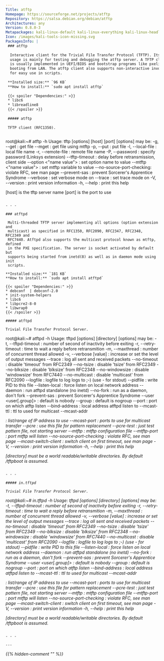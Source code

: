 ```yaml
---
Title: atftp
Homepage: https://sourceforge.net/projects/atftp
Repository: https://salsa.debian.org/debian/atftp
Architectures: any
Version: 0.8.0-3
Metapackages: kali-linux-default kali-linux-everything kali-linux-headless kali-linux-large 
Icon: /images/kali-tools-icon-missing.svg
PackagesInfo: |
 ### atftp
 
  Interactive client for the Trivial File Transfer Protocol (TFTP). Its
  usage is mainly for testing and debugging the atftp server. A TFTP client
  is usually implemented in UEFI/BIOS and bootstrap programs like pxelinux when
  booting from LAN. The atftp client also supports non-interactive invocation
  for easy use in scripts.
 
 **Installed size:** `96 KB`  
 **How to install:** `sudo apt install atftp`  
 
 {{< spoiler "Dependencies:" >}}
 * libc6 
 * libreadline8 
 {{< /spoiler >}}
 
 ##### atftp
 
 TFTP client (RFC1350).
 
 ```
 root@kali:~# atftp -h
 Usage: tftp [options] [host] [port]
  [options] may be:
   -g, --get                : get file
       --mget               : get file using mtftp
   -p, --put                : put file
   -l, --local-file <file>  : local file name
   -r, --remote-file <file> : remote file name
   -P, --password <password>: specify password (Linksys extension)
   --tftp-timeout <value>   : delay before retransmission, client side
   --option <"name value">  : set option name to value
   --mtftp <"name value">   : set mtftp variable to value
   --no-source-port-checking: violate RFC, see man page
   --prevent-sas            : prevent Sorcerer's Apprentice Syndrome
   --verbose                : set verbose mode on
   --trace                  : set trace mode on
   -V, --version            : print version information
   -h, --help               : print this help
 
  [host] is the tftp server name
  [port] is the port to use
 
 ```
 
 - - -
 
 ### atftpd
 
  Multi-threaded TFTP server implementing all options (option extension and
  multicast) as specified in RFC1350, RFC2090, RFC2347, RFC2348, RFC2349 and
  RFC7440. Atftpd also supports the multicast protocol known as mtftp, defined
  in the PXE specification. The server is socket activated by default but
  supports being started from inetd(8) as well as in daemon mode using init
  scripts.
 
 **Installed size:** `181 KB`  
 **How to install:** `sudo apt install atftpd`  
 
 {{< spoiler "Dependencies:" >}}
 * debconf  | debconf-2.0
 * init-system-helpers 
 * libc6 
 * libpcre2-8-0 
 * libwrap0 
 {{< /spoiler >}}
 
 ##### atftpd
 
 Trivial File Transfer Protocol Server.
 
 ```
 root@kali:~# atftpd -h
 Usage: tftpd [options] [directory]
  [options] may be:
   -t, --tftpd-timeout <value>: number of second of inactivity before exiting
   -r, --retry-timeout <value>: time to wait a reply before retransmition
   -m, --maxthread <value>    : number of concurrent thread allowed
   -v, --verbose [value]      : increase or set the level of output messages
   --trace                    : log all sent and received packets
   --no-timeout               : disable 'timeout' from RFC2349
   --no-tsize                 : disable 'tsize' from RFC2349
   --no-blksize               : disable 'blksize' from RFC2348
   --no-windowsize            : disable 'windowsize' from RFC7440
   --no-multicast             : disable 'multicast' from RFC2090
   --logfile <file>           : logfile to log logs to ;-) (use - for stdout)
   --pidfile <file>           : write PID to this file
   --listen-local             : force listen on local network address
   --daemon                   : run atftpd standalone (no inetd)
   --no-fork                  : run as a daemon, don't fork
   --prevent-sas              : prevent Sorcerer's Apprentice Syndrome
   --user <user[.group]>      : default is nobody
   --group <group>            : default is nogroup
   --port <port>              : port on which atftp listen
   --bind-address <IP>        : local address atftpd listen to
   --mcast-ttl                : ttl to used for multicast
   --mcast-addr <address list>: list/range of IP address to use
   --mcast-port <port range>  : ports to use for multicast transfer
   --pcre <file>              : use this file for pattern replacement
   --pcre-test <file>         : just test pattern file, not starting server
   --mtftp <file>             : mtftp configuration file
   --mtftp-port <port>        : port mtftp will listen
   --no-source-port-checking  : violate RFC, see man page
   --mcast-switch-client      : switch client on first timeout, see man page
   -V, --version              : print version information
   -h, --help                 : print this help
 
  [directory] must be a world readable/writable directories.
  By default /tftpboot is assumed.
 ```
 
 - - -
 
 ##### in.tftpd
 
 Trivial File Transfer Protocol Server.
 
 ```
 root@kali:~# in.tftpd -h
 Usage: tftpd [options] [directory]
  [options] may be:
   -t, --tftpd-timeout <value>: number of second of inactivity before exiting
   -r, --retry-timeout <value>: time to wait a reply before retransmition
   -m, --maxthread <value>    : number of concurrent thread allowed
   -v, --verbose [value]      : increase or set the level of output messages
   --trace                    : log all sent and received packets
   --no-timeout               : disable 'timeout' from RFC2349
   --no-tsize                 : disable 'tsize' from RFC2349
   --no-blksize               : disable 'blksize' from RFC2348
   --no-windowsize            : disable 'windowsize' from RFC7440
   --no-multicast             : disable 'multicast' from RFC2090
   --logfile <file>           : logfile to log logs to ;-) (use - for stdout)
   --pidfile <file>           : write PID to this file
   --listen-local             : force listen on local network address
   --daemon                   : run atftpd standalone (no inetd)
   --no-fork                  : run as a daemon, don't fork
   --prevent-sas              : prevent Sorcerer's Apprentice Syndrome
   --user <user[.group]>      : default is nobody
   --group <group>            : default is nogroup
   --port <port>              : port on which atftp listen
   --bind-address <IP>        : local address atftpd listen to
   --mcast-ttl                : ttl to used for multicast
   --mcast-addr <address list>: list/range of IP address to use
   --mcast-port <port range>  : ports to use for multicast transfer
   --pcre <file>              : use this file for pattern replacement
   --pcre-test <file>         : just test pattern file, not starting server
   --mtftp <file>             : mtftp configuration file
   --mtftp-port <port>        : port mtftp will listen
   --no-source-port-checking  : violate RFC, see man page
   --mcast-switch-client      : switch client on first timeout, see man page
   -V, --version              : print version information
   -h, --help                 : print this help
 
  [directory] must be a world readable/writable directories.
  By default /tftpboot is assumed.
 ```
 
 - - -
 
---
```

{{% hidden-comment "<!--Do not edit anything above this line-->" %}}
